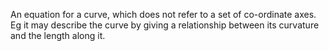 An equation for a curve, which does not refer to a set of co-ordinate
axes. Eg it may describe the curve by giving a relationship between its
curvature and the length along it.
